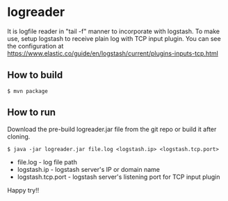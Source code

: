 # logreader
It is logfile reader in "tail -f" manner to incorporate with logstash.
To make use, setup logstash to receive plain log with TCP input plugin.
You can see the configuration at https://www.elastic.co/guide/en/logstash/current/plugins-inputs-tcp.html

## How to build
`
$ mvn package
`

## How to run
Download the pre-build logreader.jar file from the git repo or build it after cloning.

`
$ java -jar logreader.jar file.log <logstash.ip> <logstash.tcp.port>
`

* file.log - log file path
* logstash.ip - logstash server's IP or domain name
* logstash.tcp.port - logstash server's listening port for TCP input plugin

Happy try!!
